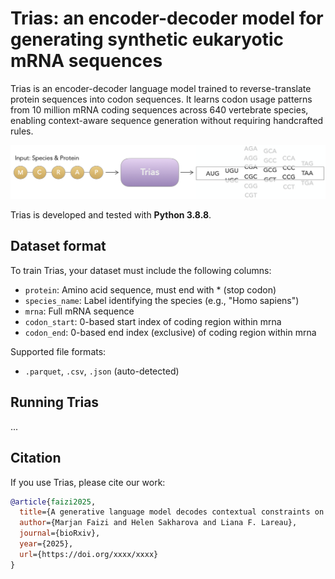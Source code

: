 # Trias: an encoder-decoder model for generating synthetic eukaryotic mRNA sequences

Trias is an encoder-decoder language model trained to reverse-translate protein sequences into codon sequences. It learns codon usage patterns from 10 million mRNA coding sequences across 640 vertebrate species, enabling context-aware sequence generation without requiring handcrafted rules.

<p align="center">
  <img src="overview.png" alt="Model Overview" width="700"/>
</p>


Trias is developed and tested with **Python 3.8.8**. 

## Dataset format

To train Trias, your dataset must include the following columns:
- `protein`: Amino acid sequence, must end with * (stop codon)
- `species_name`: Label identifying the species (e.g., "Homo sapiens")
- `mrna`: Full mRNA sequence
- `codon_start`: 0-based start index of coding region within mrna
- `codon_end`: 0-based end index (exclusive) of coding region within mrna

Supported file formats:
- `.parquet`, `.csv`, `.json` (auto-detected)


## Running Trias
...


## Citation

If you use Trias, please cite our work:

```bibtex
@article{faizi2025,
  title={A generative language model decodes contextual constraints on codon choice for mRNA design},
  author={Marjan Faizi and Helen Sakharova and Liana F. Lareau},
  journal={bioRxiv},
  year={2025},
  url={https://doi.org/xxxx/xxxx}
}
```
